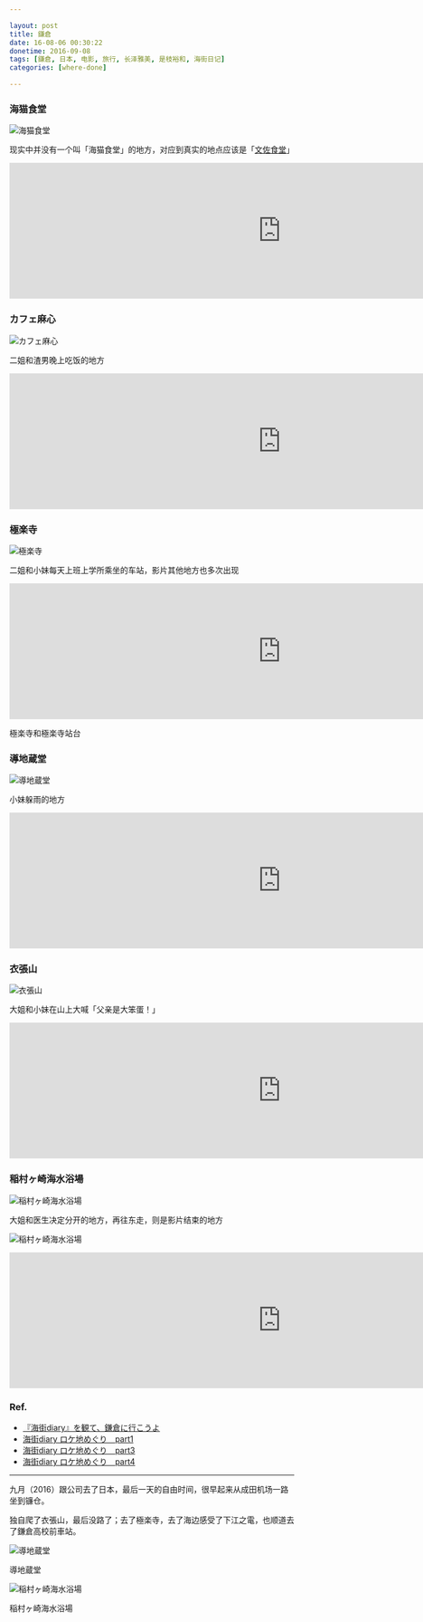 ```yaml
---

layout: post
title: 鎌倉
date: 16-08-06 00:30:22
donetime: 2016-09-08
tags: [鎌倉, 日本, 电影, 旅行, 长泽雅美, 是枝裕和, 海街日记]
categories: [where-done]

---
```


### 海猫食堂

![海猫食堂]({{site.url}}/assets/blog_img/2016-08-06-kamakura/Umimachi.Diary.2015.720p.BluRay.DTS.x264-PuTao.mkv_20160808_214943.387.jpg) 

现实中并没有一个叫「海猫食堂」的地方，对应到真实的地点应该是「[文佐食堂](http://tabelog.com/en/kanagawa/A1404/A140403/14023018/)」

<iframe src="https://www.google.com/maps/embed?pb=!1m18!1m12!1m3!1d1628.1189986623224!2d139.48082015823465!3d35.30006738412198!2m3!1f0!2f0!3f0!3m2!1i1024!2i768!4f13.1!3m3!1m2!1s0x60184ee6b2301a67%3A0xf4aa8b858562a54b!2zSmFwYW4sIOOAkjI1MS0wMDM2IEthbmFnYXdhLWtlbiwgRnVqaXNhd2Etc2hpLCBFbm9zaGltYSwgMSBDaG9tZeKIkjYg5paH5L2Q6aOf5aCC!5e0!3m2!1sen!2sid!4v1470663596676" width="960" height="240" frameborder="0" style="border:0" allowfullscreen></iframe>

### カフェ麻心

![カフェ麻心]({{site.url}}/assets/blog_img/2016-08-06-kamakura/Umimachi.Diary.2015.720p.BluRay.DTS.x264-PuTao.mkv_20160808_215117.220.jpg) 

二姐和渣男晚上吃饭的地方

<iframe src="https://www.google.com/maps/embed?pb=!1m18!1m12!1m3!1d1450.3078020277646!2d139.53740937075972!3d35.310182748363246!2m3!1f0!2f0!3f0!3m2!1i1024!2i768!4f13.1!3m3!1m2!1s0x601845f01dfce89d%3A0x6e184407a45cc199!2z44Kr44OV44Kn6bq75b-D!5e0!3m2!1sen!2sid!4v1470663828883" width="960" height="240" frameborder="0" style="border:0" allowfullscreen></iframe>

### 極楽寺

![極楽寺]({{site.url}}/assets/blog_img/2016-08-06-kamakura/Umimachi.Diary.2015.720p.BluRay.DTS.x264-PuTao.mkv_20160808_214720.020.jpg) 

二姐和小妹每天上班上学所乘坐的车站，影片其他地方也多次出现

<iframe src="https://www.google.com/maps/embed?pb=!1m18!1m12!1m3!1d3255.82851463993!2d139.52624131521995!3d35.310242257835924!2m3!1f0!2f0!3f0!3m2!1i1024!2i768!4f13.1!3m3!1m2!1s0x601845f606447f8f%3A0x8018d5f8cc551f7e!2z5qW15qW95a-6!5e0!3m2!1sen!2s!4v1470464090822" width="960" height="240" frameborder="0" style="border:0" allowfullscreen></iframe>

極楽寺和極楽寺站台

### 導地蔵堂

![導地蔵堂]({{site.url}}/assets/blog_img/2016-08-06-kamakura/Umimachi.Diary.2015.720p.BluRay.DTS.x264-PuTao.mkv_20160808_222313.126.jpg) 

小妹躲雨的地方

<iframe src="https://www.google.com/maps/embed?pb=!1m18!1m12!1m3!1d1151.1154816382432!2d139.5284835581237!3d35.309801571170446!2m3!1f0!2f0!3f0!3m2!1i1024!2i768!4f13.1!3m3!1m2!1s0x601845f66dd93c57%3A0xe0ccb24ca1d80a1c!2zSmFwYW4sIOOAkjI0OC0wMDIzIEthbmFnYXdhLWtlbiwgS2FtYWt1cmEtc2hpLCBHb2t1cmFrdWppLCAyIENob21l4oiSMuKIkjIg5bCO5Zyw6JS1!5e0!3m2!1sen!2sid!4v1470666233722" width="960" height="240" frameborder="0" style="border:0" allowfullscreen></iframe>

### 衣張山

![衣張山]({{site.url}}/assets/blog_img/2016-08-06-kamakura/Umimachi.Diary.2015.720p.BluRay.DTS.x264-PuTao.mkv_20160808_223449.559.jpg) 

大姐和小妹在山上大喊「父亲是大笨蛋！」

<iframe src="https://www.google.com/maps/embed?pb=!1m18!1m12!1m3!1d3255.56052731245!2d139.56488001562371!3d35.31689985747308!2m3!1f0!2f0!3f0!3m2!1i1024!2i768!4f13.1!3m3!1m2!1s0x601845d36440aeb3%3A0x815651237245f13a!2z6KGj5by15bGxIOOBjeOBrOOBsOOCiuOChOOBvg!5e0!3m2!1sen!2sid!4v1470666969169" width="960" height="240" frameborder="0" style="border:0" allowfullscreen></iframe>

### 稲村ヶ崎海水浴場

![稲村ヶ崎海水浴場]({{site.url}}/assets/blog_img/2016-08-06-kamakura/Umimachi.Diary.2015.720p.BluRay.DTS.x264-PuTao.mkv_20160808_221011.336.jpg)

大姐和医生决定分开的地方，再往东走，则是影片结束的地方

![稲村ヶ崎海水浴場]({{site.url}}/assets/blog_img/2016-08-06-kamakura/Umimachi.Diary.2015.720p.BluRay.DTS.x264-PuTao.mkv_20160808_221758.688.jpg) 

<iframe src="https://www.google.com/maps/embed?pb=!1m18!1m12!1m3!1d704.2592350219728!2d139.5220327110334!3d35.30309261445795!2m3!1f0!2f0!3f0!3m2!1i1024!2i768!4f13.1!3m3!1m2!1s0x0%3A0x1898328f291eaa0!2z56iy5p2R44O25bSO5rW35rC05rW05aC0!5e0!3m2!1sen!2sid!4v1470665593905" width="960" height="240" frameborder="0" style="border:0" allowfullscreen></iframe>

### Ref.

- [『海街diary』を観て、鎌倉に行こうよ](http://www.roomie.jp/2015/06/267198/)
- [海街diary ロケ地めぐり　part1](http://nagisabiyori.com/umimachidiary)
- [海街diary ロケ地めぐり　part3](http://nagisabiyori.com/umimachi_3)
- [海街diary ロケ地めぐり　part4](http://nagisabiyori.com/umimachi4)

---

九月（2016）跟公司去了日本，最后一天的自由时间，很早起来从成田机场一路坐到镰仓。

独自爬了衣張山，最后没路了；去了極楽寺，去了海边感受了下江之電，也顺道去了鎌倉高校前車站。

![導地蔵堂]({{site.url}}/assets/blog_img/2016-08-06-kamakura/kamakura-1.jpg)

導地蔵堂

![稲村ヶ崎海水浴場]({{site.url}}/assets/blog_img/2016-08-06-kamakura/kamakura-2.jpg)

稲村ヶ崎海水浴場